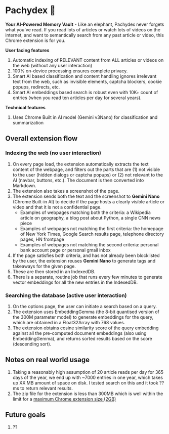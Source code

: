 # Pachydex 🐘

**Your AI-Powered Memory Vault** - Like an elephant, Pachydex never forgets what you've read. If you read lots of articles or watch lots of videos on the internet, and want to semantically search from any past article or video, this Chrome extension is for you.

**User facing features**

1. Automatic indexing of RELEVANT content from ALL articles or videos on the web (without any user interaction)
2. 100% on-device processing ensures complete privacy.
3. Smart AI based classification and content handling ignores irrelevant text from the web, such as invisible elements, captcha blockers, cookie popups, redirects, etc.
4. Smart AI embeddings based search is robust even with 10K+ count of entries (when you read ten articles per day for several years).

**Technical features**

1. Uses Chrome Built in AI model (Gemini v3Nano) for classification and summarization

## Overall extension flow

### Indexing the web (no user interaction)

1. On every page load, the extension automatically extracts the text content of the webpage, and filters out the parts that are (1) not visible to the user (hidden dialogs or captcha popups) or (2) not relevant to the AI (navbar, buttons, etc.). The document is then converted into Markdown.
2. The extension also takes a screenshot of the page.
3. The extension sends both the text and the screenshot to **Gemini Nano** (Chrome Built-in AI) to decide if the page hosts a clearly visible article or video and that it is not a confidential page.
   - Examples of webpages matching both the criteria: a Wikipedia article on geography, a blog post about Python, a single CNN news piece
   - Examples of webpages not matching the first criteria: the homepage of New York Times, Google Search results page, telephone directory pages, HN frontpage
   - Examples of webpages not matching the second criteria: personal bank account page or personal gmail inbox
4. If the page satisfies both criteria, and has not already been blocklisted by the user, the extension reuses **Gemini Nano** to generate tags and takeaways for the given page.
5. These are then stored in an IndexedDB.
6. There is a separate, routine job that runs every few minutes to generate vector embeddings for all the new entries in the IndexedDB.

### Searching the database (active user interaction)

1. On the options page, the user can initiate a search based on a query.
2. The extension uses EmbeddingGemma (the 8-bit quantised version of the 300M parameter model) to generate embeddings for the query, which are obtained in a Float32Array with 768 values.
3. The extension obtains cosine similarity score of the query embedding against all the pre-computed document embeddings (also using EmbeddingGemma), and returns sorted results based on the score (descending sort).

## Notes on real world usage

1. Taking a reasonably high assumption of 20 article reads per day for 365 days of the year, we end up with ~7000 entries in one year, which takes up XX MB amount of space on disk. I tested search on this and it took ??ms to return relevant results.
1. The zip file for the extension is less than 300MB which is well within the limit for a [maximum Chrome extension size (2GB)](https://developer.chrome.com/docs/webstore/publish)

## Future goals

1. ??
